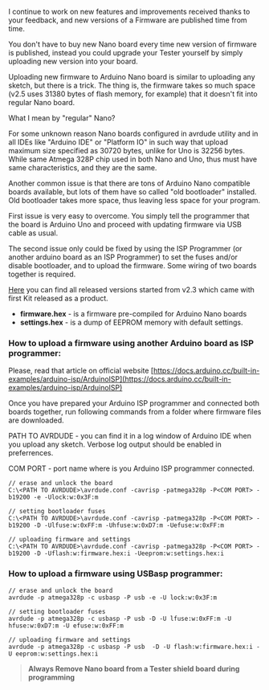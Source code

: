 I continue to work on new features and improvements received thanks to your feedback, and new versions of a Firmware are published time from time.

You don't have to buy new Nano board every time new version of firmware is published, instead you could upgrade your Tester yourself by simply uploading new version into your board.

Uploading new firmware to Arduino Nano board is similar to uploading any sketch, but there is a trick. The thing is, the firmware takes so much space (v2.5 uses 31380 bytes of flash memory, for example) that it doesn't fit into regular Nano board.

What I mean by "regular" Nano?

For some unknown reason Nano boards configured in avrdude utility and in all IDEs like "Arduino IDE" or "Platform IO" in such way that upload maximum size specified as 30720 bytes, unlike for Uno is 32256 bytes. While same Atmega 328P chip used in both Nano and Uno, thus must have same characteristics, and they are the same.

Another common issue is that there are tons of Arduino Nano compatible boards available, but lots of them have so called "old bootloader" installed. Old bootloader takes more space, thus leaving less space for your program.

First issue is very easy to overcome. You simply tell the programmer that the board is Arduino Uno and proceed with updating firmware via USB cable as usual.

The second issue only could be fixed by using the ISP Programmer (or another arduino board as an ISP Programmer) to set the fuses and/or disable bootloader, and to upload the firmware. Some wiring of two boards together is required.

[Here](https://github.com/srozum/film_camera_tester/releases) you can find all released versions started from v2.3 which came with first Kit released as a product.

- **firmware.hex** - is a firmware pre-compiled for Arduino Nano boards
- **settings.hex** - is a dump of EEPROM memory with default settings.


### How to upload a firmware using another Arduino board as ISP programmer:

Please, read that article on official website [https://docs.arduino.cc/built-in-examples/arduino-isp/ArduinoISP](https://docs.arduino.cc/built-in-examples/arduino-isp/ArduinoISP)

Once you have prepared your Arduino ISP programmer and connected both boards together, run following commands from a folder where firmware files are downloaded.

PATH TO AVRDUDE - you can find it in a log window of Arduino IDE when you upload any sketch. Verbose log output should be enabled in preferrences.

COM PORT - port name where is you Arduino ISP programmer connected.

```
// erase and unlock the board
C:\<PATH TO AVRDUDE>\avrdude.conf -cavrisp -patmega328p -P<COM PORT> -b19200 -e -Ulock:w:0x3F:m

// setting bootloader fuses
C:\<PATH TO AVRDUDE>\avrdude.conf -cavrisp -patmega328p -P<COM PORT> -b19200 -D -Ulfuse:w:0xFF:m -Uhfuse:w:0xD7:m -Uefuse:w:0xFF:m

// uploading firmware and settings
C:\<PATH TO AVRDUDE>\avrdude.conf -cavrisp -patmega328p -P<COM PORT> -b19200 -D -Uflash:w:firmware.hex:i -Ueeprom:w:settings.hex:i

```


### How to upload a firmware using USBasp programmer:

```
// erase and unlock the board
avrdude -p atmega328p -c usbasp -P usb -e -U lock:w:0x3F:m

// setting bootloader fuses
avrdude -p atmega328p -c usbasp -P usb -D -U lfuse:w:0xFF:m -U hfuse:w:0xD7:m -U efuse:w:0xFF:m

// uploading firmware and settings
avrdude -p atmega328p -c usbasp -P usb  -D -U flash:w:firmware.hex:i -U eeprom:w:settings.hex:i
```


> **Always Remove Nano board from a Tester shield board during programming**

